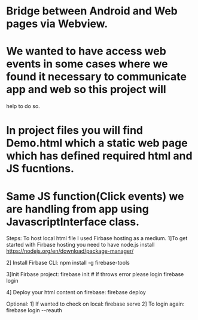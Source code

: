 #  Bridge between Android and Web pages via Webview.

# We wanted to have access web events in some cases where we found it necessary to communicate app and web so this project will 
  help to do so.
  
# In project files you will find Demo.html which a static web page which has defined required html and JS fucntions.
# Same JS function(Click events) we are handling from app using JavascriptInterface class.

Steps:
To host local html file I used Firbase hosting as a medium.
1]To get started with Firbase hosting you need to have node.js install
 https://nodejs.org/en/download/package-manager/

2] Install Firbase CLI:
npm install -g firebase-tools

3]Init Firbase project:
  firebase init # If throws error please login 
  firebase login
  
4] Deploy your html content on firebase:
firebase deploy

Optional:
 1] If wanted to check on local:
 firebase serve
 2] To login again:
 firebase login --reauth
 

  
  
   
